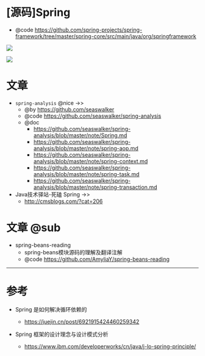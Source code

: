 # [源码]Spring

- @code https://github.com/spring-projects/spring-framework/tree/master/spring-core/src/main/java/org/springframework

![](http://luo0412.oss-cn-hangzhou.aliyuncs.com/static/images/20210111/a9ccf7209ddb43d59ed8364619a5ebcb.jpg)

![](https://luo0412.oss-cn-hangzhou.aliyuncs.com/static/images/spring/spring-overview.png)

# 文章

- `spring-analysis` @nice ->>
    - @by https://github.com/seaswalker
    - @code https://github.com/seaswalker/spring-analysis
    - @doc
      - https://github.com/seaswalker/spring-analysis/blob/master/note/Spring.md
      - https://github.com/seaswalker/spring-analysis/blob/master/note/spring-aop.md
      - https://github.com/seaswalker/spring-analysis/blob/master/note/spring-context.md
      - https://github.com/seaswalker/spring-analysis/blob/master/note/spring-task.md
      - https://github.com/seaswalker/spring-analysis/blob/master/note/spring-transaction.md
- Java技术驿站-死磕 Spring ->>
  - http://cmsblogs.com/?cat=206

# 文章 @sub

- spring-beans-reading
    - spring-beans模块源码的理解及翻译注解
    - @code https://github.com/AmyliaY/spring-beans-reading

---

# 参考

- Spring 是如何解决循环依赖的
  - https://juejin.cn/post/6921915424460259342

- Spring 框架的设计理念与设计模式分析
    - <https://www.ibm.com/developerworks/cn/java/j-lo-spring-principle/>



